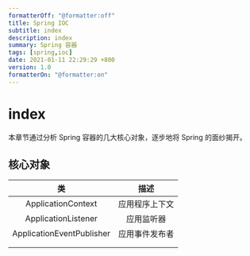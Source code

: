 ```yaml
---
formatterOff: "@formatter:off"
title: Spring IOC 
subtitle: index 
description: index 
summary: Spring 容器
tags: [spring,ioc] 
date: 2021-01-11 22:29:29 +800 
version: 1.0
formatterOn: "@formatter:on"
---
```


# index

本章节通过分析 Spring 容器的几大核心对象，逐步地将 Spring 的面纱揭开。

## 核心对象

|            类             |      描述      |
| :-----------------------: | :------------: |
|    ApplicationContext     | 应用程序上下文 |
|    ApplicationListener    |   应用监听器   |
| ApplicationEventPublisher | 应用事件发布者 |
|                           |                |
|                           |                |

